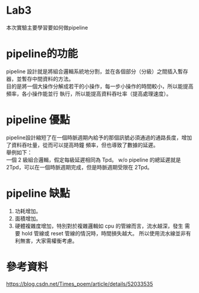 # Lab3
本次實驗主要學習要如何做pipeline
# pipeline的功能
pipeline 設計就是將組合邏輯系統地分割，並在各個部分（分級）之間插入暫存器，並暫存中間資料的方法。  
目的是將一個大操作分解成若干的小操作，每一步小操作的時間較小，所以能提高頻率，各小操作能並行 執行，所以能提高資料吞吐率（提高處理速度）。
# pipeline 優點
pipeline設計縮短了在一個時脈週期內給予的那個訊號必須通過的通路長度，增加了資料吞吐量，從而可以提高時鐘 頻率，但也導致了數據的延遲。  
舉例如下：   
一個 2 級組合邏輯，假定每級延遲相同為 Tpd。
w/o pipeline 的總延遲就是 2Tpd，可以在一個時脈週期完成，但是時脈週期受限在 2Tpd。  
# pipeline 缺點
1. 功耗增加。  
2. 面積增加。  
3. 硬體複雜度增加，特別對於複雜邏輯如 cpu 的管線而言，流水越深，發生 需要 hold 管線或 reset 管線的情況時，時間損失越大。
所以使用流水線並非有利無害，大家需權衡考慮。
# 參考資料
https://blog.csdn.net/Times_poem/article/details/52033535

